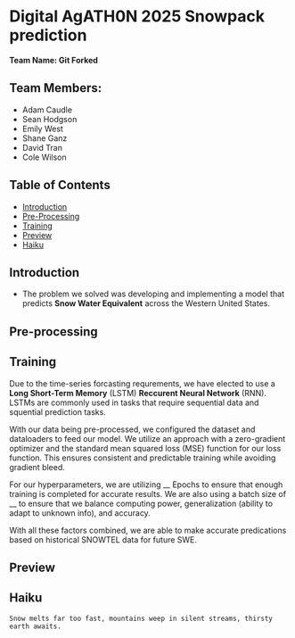 # Digital AgATH0N 2025 Snowpack prediction
**Team Name: Git Forked**

## Team Members:
- Adam Caudle
- Sean Hodgson
- Emily West
- Shane Ganz
- David Tran
- Cole Wilson

## Table of Contents
- [Introduction](#introduction)
- [Pre-Processing](#pre-processing)
- [Training](#training)
- [Preview](#preview)
- [Haiku](#haiku)


## Introduction
- The problem we solved was developing and implementing a model that predicts **Snow Water Equivalent** across the Western United States.

## Pre-processing

## Training
Due to the time-series forcasting requrements, we have elected to use a **Long Short-Term Memory** (LSTM) **Reccurent Neural Network** (RNN). LSTMs are commonly used in tasks that require sequential data and squential prediction tasks. 

With our data being pre-processed, we configured the dataset and dataloaders to feed our model. We utilize an approach with a zero-gradient optimizer and the standard mean squared loss (MSE) function for our loss function. This ensures consistent and predictable training while avoiding gradient bleed.

For our hyperparameters, we are utilizing __ Epochs to ensure that enough training is completed for accurate results. We are also using a batch size of __ to ensure that we balance computing power, generalization (ability to adapt to unknown info), and accuracy. 

With all these factors combined, we are able to make accurate predications based on historical SNOWTEL data for future SWE.

## Preview


## Haiku
`Snow melts far too fast,
mountains weep in silent streams,
thirsty earth awaits.`
